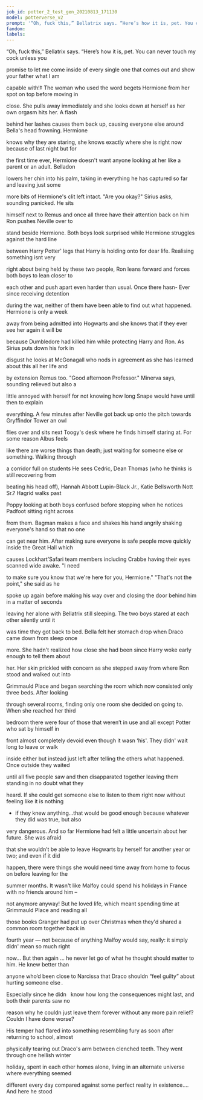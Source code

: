 ```yaml
---
job_id: potter_2_test_gen_20210813_171130
model: potterverse_v2
prompt: '“Oh, fuck this,” Bellatrix says. “Here’s how it is, pet. You can'
fandom:
labels:
---
```


“Oh, fuck this,” Bellatrix says. “Here’s how it is, pet. You can never touch my cock unless you

promise to let me come inside of every single one that comes out and show your father what I am

capable with!‡ The woman who used the word begets Hermione from her spot on top before moving in

close. She pulls away immediately and she looks down at herself as her own orgasm hits her. A flash

behind her lashes causes them back up, causing everyone else around Bella's head frowning. Hermione

knows why they are staring, she knows exactly where she is right now because of last night but for

the first time ever, Hermione doesn't want anyone looking at her like a parent or an adult. Belladon

lowers her chin into his palm, taking in everything he has captured so far and leaving just some

more bits of Hermione's clit left intact. "Are you okay?" Sirius asks, sounding panicked. He sits

himself next to Remus and once all three have their attention back on him Ron pushes Neville over to

stand beside Hermione. Both boys look surprised while Hermione struggles against the hard line

between Harry Potter' legs that Harry is holding onto for dear life. Realising something isnt very

right about being held by these two people, Ron leans forward and forces both boys to lean closer to

each other and push apart even harder than usual. Once there hasn- Ever since receiving detention

during the war, neither of them have been able to find out what happened. Hermione is only a week

away from being admitted into Hogwarts and she knows that if they ever see her again it will be

because Dumbledore had killed him while protecting Harry and Ron. As Sirius puts down his fork in

disgust he looks at McGonagall who nods in agreement as she has learned about this all her life and

by extension Remus too. "Good afternoon Professor." Minerva says, sounding relieved but also a

little annoyed with herself for not knowing how long Snape would have until then to explain

everything. A few minutes after Neville got back up onto the pitch towards Gryffindor Tower an owl

flies over and sits next Toogy's desk where he finds himself staring at. For some reason Albus feels

like there are worse things than death; just waiting for someone else or something. Walking through

a corridor full on students He sees Cedric, Dean Thomas (who he thinks is still recovering from

beating his head off), Hannah Abbott Lupin-Black Jr., Katie Bellsworth Nott Sr.? Hagrid walks past

Poppy looking at both boys confused before stopping when he notices Padfoot sitting right across

from them. Bagman makes a face and shakes his hand angrily shaking everyone's hand so that no one

can get near him. After making sure everyone is safe people move quickly inside the Great Hall which

causes Lockhart’Safari team members including Crabbe having their eyes scanned wide awake. "I need

to make sure you know that we're here for you, Hermione." "That's not the point," she said as he

spoke up again before making his way over and closing the door behind him in a matter of seconds

leaving her alone with Bellatrix still sleeping. The two boys stared at each other silently until it

was time they got back to bed. Bella felt her stomach drop when Draco came down from sleep once

more. She hadn't realized how close she had been since Harry woke early enough to tell them about

her. Her skin prickled with concern as she stepped away from where Ron stood and walked out into

Grimmauld Place and began searching the room which now consisted only three beds. After looking

through several rooms, finding only one room she decided on going to. When she reached her third

bedroom there were four of those that weren’t in use and all except Potter who sat by himself in

front almost completely devoid even though it wasn ‘his'. They didn' wait long to leave or walk

inside either but instead just left after telling the others what happened. Once outside they waited

until all five people saw and then disapparated together leaving them standing in no doubt what they

heard. If she could get someone else to listen to them right now without feeling like it is nothing

- if they knew anything...that would be good enough because whatever they did was true, but also

very dangerous. And so far Hermione had felt a little uncertain about her future. She was afraid

that she wouldn’t be able to leave Hogwarts by herself for another year or two; and even if it did

happen, there were things she would need time away from home to focus on before leaving for the

summer months. It wasn't like Malfoy could spend his holidays in France with no friends around him –

not anymore anyway! But he loved life, which meant spending time at Grimmauld Place and reading all

those books Granger had put up over Christmas when they'd shared a common room together back in

fourth year — not because of anything Malfoy would say, really: it simply didn' mean so much right

now… But then again … he never let go of what he thought should matter to him. He knew better than

anyone who‘d been close to Narcissa that Draco shouldn “feel guilty” about hurting someone else .

Especially since he didn   know how long the consequences might last, and both their parents saw no

reason why he couldn just leave them forever without any more pain relief? Couldn I have done worse?

His temper had flared into something resembling fury as soon after returning to school, almost

physically tearing out Draco's arm between clenched teeth. They went through one hellish winter

holiday, spent in each other homes alone, living in an alternate universe where everything seemed

different every day compared against some perfect reality in existence…. And here he stood